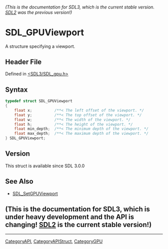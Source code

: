 ###### (This is the documentation for SDL3, which is the current stable version. [SDL2](https://wiki.libsdl.org/SDL2/) was the previous version!)
# SDL_GPUViewport

A structure specifying a viewport.

## Header File

Defined in [<SDL3/SDL_gpu.h>](https://github.com/libsdl-org/SDL/blob/main/include/SDL3/SDL_gpu.h)

## Syntax

```c
typedef struct SDL_GPUViewport
{
    float x;          /**< The left offset of the viewport. */
    float y;          /**< The top offset of the viewport. */
    float w;          /**< The width of the viewport. */
    float h;          /**< The height of the viewport. */
    float min_depth;  /**< The minimum depth of the viewport. */
    float max_depth;  /**< The maximum depth of the viewport. */
} SDL_GPUViewport;
```

## Version

This struct is available since SDL 3.0.0

## See Also

- [SDL_SetGPUViewport](SDL_SetGPUViewport)


## (This is the documentation for SDL3, which is under heavy development and the API is changing! [SDL2](https://wiki.libsdl.org/SDL2/) is the current stable version!)



----
[CategoryAPI](CategoryAPI), [CategoryAPIStruct](CategoryAPIStruct), [CategoryGPU](CategoryGPU)

